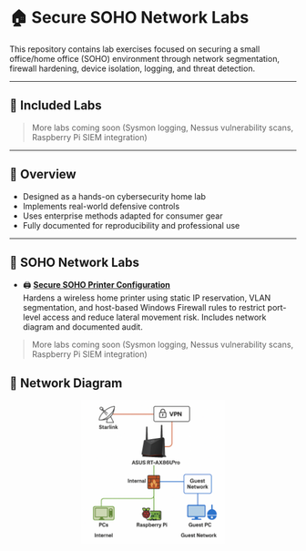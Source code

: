 # 🏠 Secure SOHO Network Labs

This repository contains lab exercises focused on securing a small office/home office (SOHO) environment through network segmentation, firewall hardening, device isolation, logging, and threat detection.

---

## 🔧 Included Labs



> More labs coming soon (Sysmon logging, Nessus vulnerability scans, Raspberry Pi SIEM integration)

---

## 📎 Overview

- Designed as a hands-on cybersecurity home lab
- Implements real-world defensive controls
- Uses enterprise methods adapted for consumer gear
- Fully documented for reproducibility and professional use

---

## 🧪 SOHO Network Labs

- 🖨️ **[Secure SOHO Printer Configuration](secure-soho-network-lab/)**  
  Hardens a wireless home printer using static IP reservation, VLAN segmentation, and host-based Windows Firewall rules to restrict port-level access and reduce lateral movement risk. Includes network diagram and documented audit.

> More labs coming soon (Sysmon logging, Nessus vulnerability scans, Raspberry Pi SIEM integration)


## 📸 Network Diagram

<p align="center">
  <img src="secure-soho-network-lab/images/Home_Network_Security_Lab_Dia.png" width="50%">
</p>



